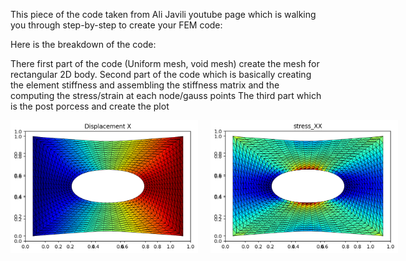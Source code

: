 This piece of the code taken from Ali Javili youtube page which is  walking you through step-by-step to create your FEM code:

Here is the breakdown of the code:

There first part of the code (Uniform mesh, void mesh) create the mesh for rectangular 2D body. 
Second part of the code which is basically creating the element stiffness and assembling the stiffness matrix and the computing the stress/strain at each node/gauss points
The third part which is the post porcess and create the plot

<div style="display: flex;">
<img src="displacement_x.png" alt="Image 1" width="300" style="float: left; margin-right: 20px;">
<img src="stress_xx.png" alt="Image 2" width="300" style="float: left;">
</div>

